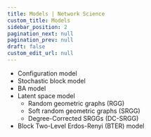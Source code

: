 ```yaml
---
title: Models | Network Science
custom_title: Models
sidebar_position: 2
pagination_next: null
pagination_prev: null
draft: false
custom_edit_url: null
---
```


- Configuration model
- Stochastic block model
- BA model
- Latent space model
    - Random geometric graphs (RGG)
    - Soft random geometric graphs (SRGG)
    - Degree-Corrected SRGGs (DC-SRGG)
-  Block Two-Level Erdos-Renyi (BTER) model